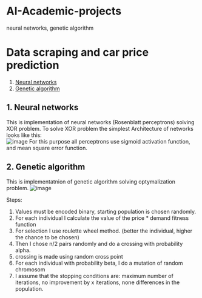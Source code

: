 # AI-Academic-projects
neural networks, genetic algorithm
# Data scraping and car price prediction  
1. [ Neural networks  ](#neural)
2. [ Genetic algorithm ](#genetic)


<a name="neural"></a>  
## 1. Neural networks  

This is implementation of neural networks (Rosenblatt perceptrons) solving XOR problem.
To solve XOR problem the simplest Architecture of networks looks like this:  
![image](https://github.com/TomDzie/AI-Academic-projects/assets/117634603/b8957c49-bc36-409d-aa08-5991c1bd4132)
For this purpose all perceptrons use sigmoid activation function, and mean square error function.


<a name="genetic"></a>  
## 2. Genetic algorithm

This is implementatnion of genetic algorithm solving optymalization problem.
![image](https://github.com/TomDzie/AI-Academic-projects/assets/117634603/f94b97fc-2c82-44e9-91e3-bebb04b25c7c)

Steps:  
1. Values must be encoded binary, starting population is chosen randomly.
2. For each individual I calculate the value of the price * demand fitness function
3. For selection I use roulette wheel method. (better the individual, higher the chance to be chosen)
4. Then I chose n/2 pairs randomly and do a crossing with probability alpha.
5. crossing is made using random cross point
6. For each individual with probability beta, I do a mutation of random chromosom
7. I assume that the stopping conditions are: maximum number of iterations, no improvement by x iterations, none
differences in the population.


